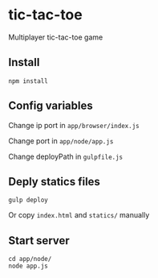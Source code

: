 tic-tac-toe
===========

Multiplayer tic-tac-toe game

Install
-------

```
npm install
```

Config variables
----------------

Change ip port in `app/browser/index.js`

Change port in `app/node/app.js`

Change deployPath in `gulpfile.js`

Deply statics files
-------------------

```
gulp deploy
```

Or copy `index.html` and `statics/` manually

Start server
------------

```
cd app/node/
node app.js
```
